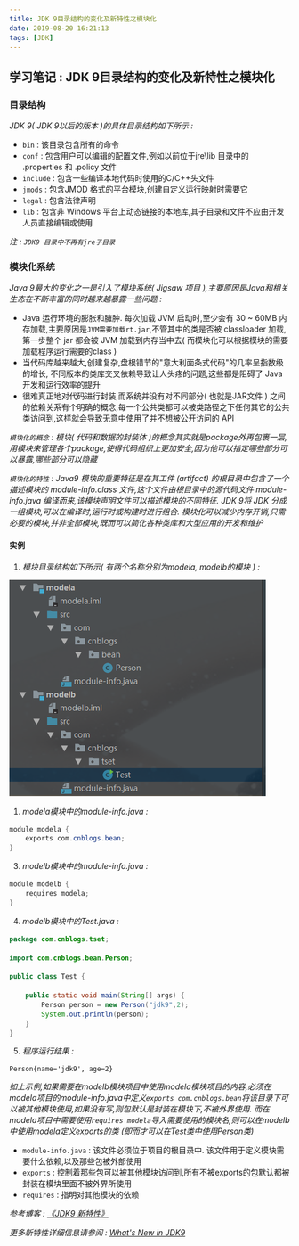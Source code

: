 ```yaml
---
title: JDK 9目录结构的变化及新特性之模块化
date: 2019-08-20 16:21:13
tags: [JDK]
---
```


## 学习笔记 : JDK 9目录结构的变化及新特性之模块化

### 目录结构
*JDK 9( JDK 9以后的版本 )的具体目录结构如下所示 :*
* `bin` : 该目录包含所有的命令
* `conf` : 包含用户可以编辑的配置文件,例如以前位于jre\lib 目录中的 .properties 和 .policy 文件
* `include` : 包含一些编译本地代码时使用的C/C++头文件
* `jmods` : 包含JMOD 格式的平台模块,创建自定义运行映射时需要它
* `legal` : 包含法律声明
* `lib` : 包含非 Windows 平台上动态链接的本地库,其子目录和文件不应由开发人员直接编辑或使用

*注 : `JDK9 目录中不再有jre子目录`*


### 模块化系统
*Java 9最大的变化之一是引入了模块系统( Jigsaw 项目 ),主要原因是Java和相关生态在不断丰富的同时越来越暴露一些问题 :*

* Java 运行环境的膨胀和臃肿. 每次加载 JVM 启动时,至少会有 30 ~ 60MB 内存加载,主要原因是`JVM需要加载rt.jar`,不管其中的类是否被 classloader 加载,第一步整个 jar 都会被 JVM 加载到内存当中去( 而模块化可以根据模块的需要加载程序运行需要的class )
* 当代码库越来越大,创建复杂,盘根错节的"意大利面条式代码"的几率呈指数级的增长, 不同版本的类库交叉依赖导致让人头疼的问题,这些都是阻碍了 Java 开发和运行效率的提升
* 很难真正地对代码进行封装,而系统并没有对不同部分( 也就是JAR文件 ) 之间的依赖关系有个明确的概念,每一个公共类都可以被类路径之下任何其它的公共类访问到,这样就会导致无意中使用了并不想被公开访问的 API 

*`模块化的概念` : 模块( 代码和数据的封装体 )的概念其实就是package外再包裹一层,用模块来管理各个package,使得代码组织上更加安全,因为他可以指定哪些部分可以暴露,哪些部分可以隐藏*

*`模块化的特性` : Java9 模块的重要特征是在其工件 (artifact) 的根目录中包含了一个描述模块的 module-info.class 文件,这个文件由根目录中的源代码文件 module-info.java 编译而来,该模块声明文件可以描述模块的不同特征. JDK 9将 JDK 分成一组模块,可以在编译时,运行时或构建时进行组合. 模块化可以减少内存开销,只需必要的模块,并非全部模块,既而可以简化各种类库和大型应用的开发和维护*

#### 实例
1. *模块目录结构如下所示( 有两个名称分别为modela, modelb的模块 ) :*
   
![](JDK-9目录结构的变化及新特性之模块化/JDK9-新特性之模块化-模块目录结构.png)

1. *modela模块中的module-info.java :*
```java
module modela {
    exports com.cnblogs.bean;
}
```

3. *modelb模块中的module-info.java :*
```java
module modelb {
    requires modela;
}
```

4. *modelb模块中的Test.java :*
```java
package com.cnblogs.tset;
  
import com.cnblogs.bean.Person;
  
public class Test {
  
    public static void main(String[] args) {
        Person person = new Person("jdk9",2);
        System.out.println(person);
    } 
}
```

5. *程序运行结果 :*
```
Person{name='jdk9', age=2}
```

*如上示例,如果需要在modelb模块项目中使用modela模块项目的内容,必须在modela项目的module-info.java中定义`exports com.cnblogs.bean`将该目录下可以被其他模块使用,如果没有写,则包默认是封装在模块下,不被外界使用. 而在modela项目中需要使用`requires modela`导入需要使用的模块名,则可以在modelb中使用modela定义exports的类 (即而才可以在Test类中使用Person类)*

* `module-info.java` : 该文件必须位于项目的根目录中. 该文件用于定义模块需要什么依赖,以及那些包被外部使用
* `exports` : 控制着那些包可以被其他模块访问到,所有不被exports的包默认都被封装在模块里面不被外界所使用
* `requires` : 指明对其他模块的依赖



*参考博客 : [《JDK9 新特性》](https://www.cnblogs.com/peter1018/p/9209951.html)*

*更多新特性详细信息请参阅 : [What's New in JDK9](https://docs.oracle.com/javase/9/whatsnew/toc.htm)*